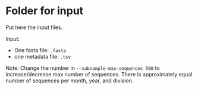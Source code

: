 # Folder for input
Put here the input files.

Input:

* One fasta file: `.fasta`
* one metadata file: `.tsv`

Note: Change the number in `--subsample-max-sequences 500` to increase/decrease max number of sequences. There is approximately equal number of sequences per month, year, and division. 
